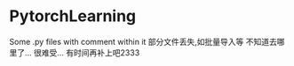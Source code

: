 # PytorchLearning
Some .py files with comment within it
部分文件丢失,如批量导入等
不知道去哪里了...
很难受...
有时间再补上吧2333
